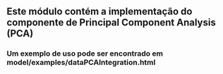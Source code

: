 ## Este módulo contém a implementação do componente de Principal Component Analysis (PCA)
### Um exemplo de uso pode ser encontrado em model/examples/dataPCAIntegration.html
